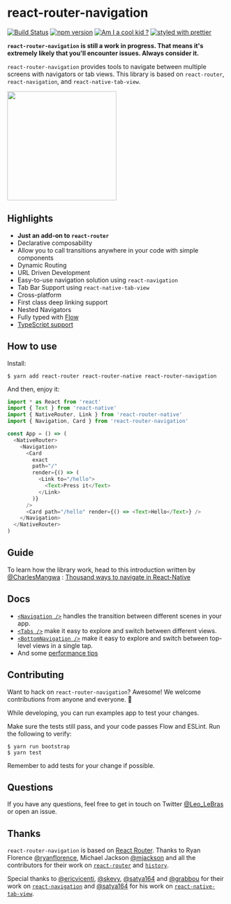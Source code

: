 # react-router-navigation

[![Build Status](https://travis-ci.org/LeoLeBras/react-router-navigation.svg?branch=master)](https://travis-ci.org/LeoLeBras/react-router-navigation)
[![npm version](https://badge.fury.io/js/react-router-navigation.svg)](https://badge.fury.io/js/react-router-navigation)
[![Am I a cool kid ?](http://cool-kid.herokuapp.com/LeoLeBras/react-router-navigation)](https://github.com/awemakers/cool-kid)
[![styled with prettier](https://img.shields.io/badge/styled_with-prettier-ff69b4.svg)](https://github.com/prettier/prettier)

**`react-router-navigation` is still a work in progress. That means it's extremely likely that you'll encounter issues. Always consider it.**

`react-router-navigation` provides tools to navigate between multiple screens with
navigators or tab views. This library is based on `react-router`, `react-navigation`,
and `react-native-tab-view`.

<img src="https://raw.githubusercontent.com/LeoLeBras/react-router-navigation/master/docs/demo.gif" width="250">

## Highlights

* **Just an add-on to `react-router`**
* Declarative composability
* Allow you to call transitions anywhere in your code with simple components
* Dynamic Routing
* URL Driven Development
* Easy-to-use navigation solution using `react-navigation`
* Tab Bar Support using `react-native-tab-view`
* Cross-platform
* First class deep linking support
* Nested Navigators
* Fully typed with [Flow](https://flow.org/)
* [TypeScript support](https://github.com/DefinitelyTyped/DefinitelyTyped/pull/23114)

## How to use

Install:

```shell
$ yarn add react-router react-router-native react-router-navigation
```

And then, enjoy it:

```js
import * as React from 'react'
import { Text } from 'react-native'
import { NativeRouter, Link } from 'react-router-native'
import { Navigation, Card } from 'react-router-navigation'

const App = () => (
  <NativeRouter>
    <Navigation>
      <Card
        exact
        path="/"
        render={() => (
          <Link to="/hello">
            <Text>Press it</Text>
          </Link>
        )}
      />
      <Card path="/hello" render={() => <Text>Hello</Text>} />
    </Navigation>
  </NativeRouter>
)
```

## Guide

To learn how the library work, head to this introduction written by [@CharlesMangwa](https://twitter.com/Charles_Mangwa) : [Thousand ways to navigate in React-Native](https://medium.com/the-react-native-log/thousand-ways-to-navigate-in-react-native-f7a1e311a0e8)

## Docs

* [`<Navigation />`](https://github.com/LeoLeBras/react-router-navigation/blob/master/docs/NAVIGATION.md) handles the transition between different scenes in your app.
* [`<Tabs />`](https://github.com/LeoLeBras/react-router-navigation/blob/master/docs/TABS.md) make it easy to explore and switch between different views.
* [`<BottomNavigation />`](https://github.com/LeoLeBras/react-router-navigation/blob/master/docs/BOTTOM_NAVIGATION.md) make it easy to explore and switch between top-level views in a single tap.
* And some [performance tips](https://github.com/LeoLeBras/react-router-navigation/blob/master/docs/PERFORMANCE.md)

## Contributing

Want to hack on `react-router-navigation`? Awesome! We welcome contributions from anyone and everyone. :rocket:

While developing, you can run examples app to test your changes.

Make sure the tests still pass, and your code passes Flow and ESLint. Run the following to verify:

```shell
$ yarn run bootstrap
$ yarn test
```

Remember to add tests for your change if possible.

## Questions

If you have any questions, feel free to get in touch on Twitter [@Leo_LeBras](https://twitter.com/Leo_LeBras) or open an issue.

## Thanks

`react-router-navigation` is based on [React Router](https://github.com/reactjs/react-router). Thanks to Ryan Florence [@ryanflorence](https://twitter.com/ryanflorence), Michael Jackson [@mjackson](https://twitter.com/mjackson) and all the contributors for their work on [`react-router`](https://github.com/reactjs/react-router) and [`history`](https://github.com/mjackson/history).

Special thanks to [@ericvicenti](https://twitter.com/ericvicenti), [@skevy](https://twitter.com/skevy), [@satya164](https://twitter.com/satya164) and [@grabbou](https://twitter.com/grabbou) for their work on [`react-navigation`](https://github.com/react-community/react-navigation/) and [@satya164](https://twitter.com/satya164) for his work on [`react-native-tab-view`](https://github.com/react-native-community/react-native-tab-view).
